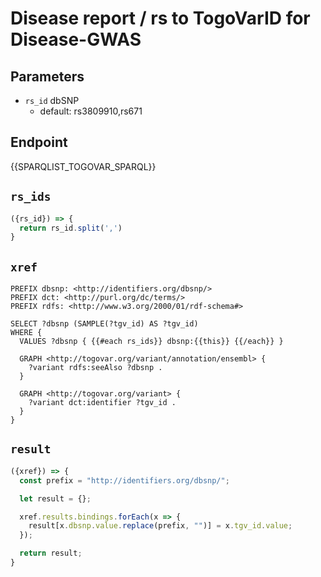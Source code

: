 # Disease report / rs to TogoVarID for Disease-GWAS

## Parameters

* `rs_id` dbSNP
  * default: rs3809910,rs671

## Endpoint

{{SPARQLIST_TOGOVAR_SPARQL}}

## `rs_ids`

```javascript
({rs_id}) => {
  return rs_id.split(',')
}
```

## `xref`

```sparql
PREFIX dbsnp: <http://identifiers.org/dbsnp/>
PREFIX dct: <http://purl.org/dc/terms/>
PREFIX rdfs: <http://www.w3.org/2000/01/rdf-schema#>

SELECT ?dbsnp (SAMPLE(?tgv_id) AS ?tgv_id)
WHERE {
  VALUES ?dbsnp { {{#each rs_ids}} dbsnp:{{this}} {{/each}} }

  GRAPH <http://togovar.org/variant/annotation/ensembl> {
    ?variant rdfs:seeAlso ?dbsnp .
  }

  GRAPH <http://togovar.org/variant> {
    ?variant dct:identifier ?tgv_id .
  }
}
```

## `result`

```javascript
({xref}) => {
  const prefix = "http://identifiers.org/dbsnp/";

  let result = {};

  xref.results.bindings.forEach(x => {
    result[x.dbsnp.value.replace(prefix, "")] = x.tgv_id.value;
  });

  return result;
}
```
